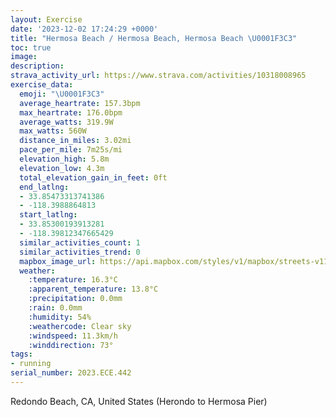 ```yaml
---
layout: Exercise
date: '2023-12-02 17:24:29 +0000'
title: "Hermosa Beach / Hermosa Beach, Hermosa Beach \U0001F3C3"
toc: true
image:
description:
strava_activity_url: https://www.strava.com/activities/10318008965
exercise_data:
  emoji: "\U0001F3C3"
  average_heartrate: 157.3bpm
  max_heartrate: 176.0bpm
  average_watts: 319.9W
  max_watts: 560W
  distance_in_miles: 3.02mi
  pace_per_mile: 7m25s/mi
  elevation_high: 5.8m
  elevation_low: 4.3m
  total_elevation_gain_in_feet: 0ft
  end_latlng:
  - 33.85473313741386
  - -118.3988864813
  start_latlng:
  - 33.85300193913281
  - -118.39812347665429
  similar_activities_count: 1
  similar_activities_trend: 0
  mapbox_image_url: https://api.mapbox.com/styles/v1/mapbox/streets-v11/static/path-5+787af2-1.0(qasmExusqUmDjAuA%60%40yAl%40uAf%40eBf%40i%40Vy%40Xi%40H%7D%40R_Cn%40m%40TuAX%7BCz%40mDx%40qBj%40UBQF_%40Do%40Ti%40JoCv%40mBd%40_%40LYB%5DNiARyAd%40a%40HsCr%40s%40LuCv%40aAPq%40T_Cn%40mBr%40i%40JqAd%40e%40PUNGF%40LXYv%40%5BfBk%40vA_%40j%40UnCw%40rA%5B~%40WVEjA%5Bh%40IlBm%40hAStAe%40pAWd%40Q%5EEzAe%40p%40Kr%40Wp%40Kv%40Sh%40QbAYb%40EzAe%40p%40MpAa%40tBe%40f%40Q%60%40GzAc%40~%40SdCq%40p%40Ud%40Ij%40UrDmA%5EIx%40_%40n%40S%5CQd%40K%5EKvAq%40%5CK%5EGxB%7B%40r%40Qx%40c%40b%40In%40U%7C%40sAVWNg%40FG~Aq%40j%40SbGsClAg%40H%40CBm%40Ri%40LWLgA%60%40yJrEOLCT%3FTCN),pin-s-s+e5b22e(-118.39853,33.85385),pin-s-f+89ae00(-118.39768000000002,33.852309999999996)/auto/800x800?access_token=pk.eyJ1Ijoiam9zaGJlY2ttYW4iLCJhIjoiY205eWR2aDd1MWZ6djJrbXc4a3M0bWZleiJ9.XiG9OWkNcZk2QzjJbxLB4A
  weather:
    :temperature: 16.3°C
    :apparent_temperature: 13.8°C
    :precipitation: 0.0mm
    :rain: 0.0mm
    :humidity: 54%
    :weathercode: Clear sky
    :windspeed: 11.3km/h
    :winddirection: 73°
tags:
- running
serial_number: 2023.ECE.442
---
```

Redondo Beach, CA, United States (Herondo to Hermosa Pier)
